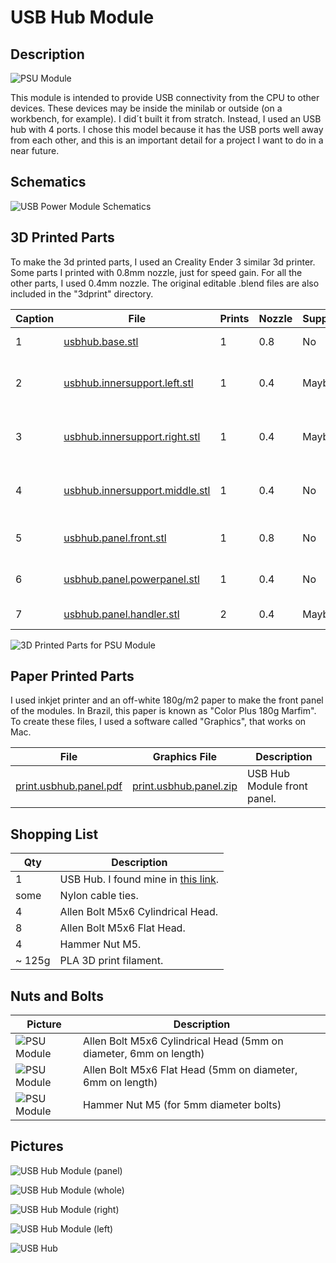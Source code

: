 # USB Hub Module

## Description

![PSU Module](images/panels/panel-usbhub.jpg)

This module is intended to provide USB connectivity from the CPU to other devices. These devices may be inside the minilab or outside (on a workbench, for example). I did´t built it from stratch. Instead, I used an USB hub with 4 ports. I chose this model because it has the USB ports well away from each other, and this is an important detail for a project I want to do in a near future.

## Schematics

![USB Power Module Schematics](images/schematics/schematics-usbhubmodule.jpg)

## 3D Printed Parts

To make the 3d printed parts, I used an Creality Ender 3 similar 3d printer. Some parts I printed with 0.8mm nozzle, just for speed gain. For all the other parts, I used 0.4mm nozzle. The original editable .blend files are also included in the "3dprint" directory.

Caption|File|Prints|Nozzle|Supports|Description|
|---|---|---|---|---|---|
| 1|[usbhub.base.stl](./3dprint/usbhub/usbhub.base.stl)|1|0.8|No|Module base.|
| 2|[usbhub.innersupport.left.stl](./3dprint/usbhub/usbhub.innersupport.left.stl)|1|0.4|Maybe|Left inner support for the usb hub circuit.|
| 3|[usbhub.innersupport.right.stl](./3dprint/usbhub/usbhub.innersupport.right.stl)|1|0.4|Maybe|Right inner support for the usb hub circuit.|
| 4|[usbhub.innersupport.middle.stl](./3dprint/usbhub/usbhub.innersupport.middle.stl) |1|0.4|No|Main inner support for the usb hub circuit.|
| 5|[usbhub.panel.front.stl](./3dprint/usbhub/usbhub.panel.front.stl) |1|0.8|No|Front panel for the module.|
| 6|[usbhub.panel.powerpanel.stl](./3dprint/usbhub/usbhub.panel.powerpanel.stl)|1|0.4|No|Module switch protector.|
| 7|[usbhub.panel.handler.stl](./3dprint/usbhub/usbhub.panel.handler.stl)|2|0.4|Maybe|Module handlers.|


![3D Printed Parts for PSU Module](images/3dprinted/3dprint-module-usbhub.jpg)

## Paper Printed Parts

I used inkjet printer and an off-white 180g/m2 paper to make the front panel of the modules. In Brazil, this paper is known as "Color Plus 180g Marfim". To create these files, I used a software called "Graphics", that works on Mac.

|File|Graphics File|Description|
|---|---|---|
|[print.usbhub.panel.pdf](./print/print.usbhub.panel.pdf)|[print.usbhub.panel.zip](./print/print.usbhub.panel.zip)|USB Hub Module front panel.|

## Shopping List

Qty|Description|
|---|---|
|  1| USB Hub. I found mine in [this link](https://pt.aliexpress.com/item/1005001774949015.html). |
| some|Nylon cable ties.|
|  4|Allen Bolt M5x6 Cylindrical Head.|
|  8|Allen Bolt M5x6 Flat Head.|
|  4|Hammer Nut M5.|
| ~ 125g | PLA 3D print filament.|



## Nuts and Bolts

Picture|Description|
|---|---|
|![PSU Module](images/nutsandbolts/nutsandbolts01.jpg)|Allen Bolt M5x6 Cylindrical Head (5mm on diameter, 6mm on length)|
|![PSU Module](images/nutsandbolts/nutsandbolts02.jpg)|Allen Bolt M5x6 Flat Head (5mm on diameter, 6mm on length)|
|![PSU Module](images/nutsandbolts/nutsandbolts03.jpg)|Hammer Nut M5 (for 5mm diameter bolts)|

## Pictures

![USB Hub Module (panel)](images/pictures/picture-usbhub-001.jpg)

![USB Hub Module (whole)](images/pictures/picture-usbhub-002.jpg)

![USB Hub Module (right)](images/pictures/picture-usbhub-003.jpg)

![USB Hub Module (left)](images/pictures/picture-usbhub-004.jpg)

![USB Hub](images/pictures/picture-usbhub-005.jpg)


